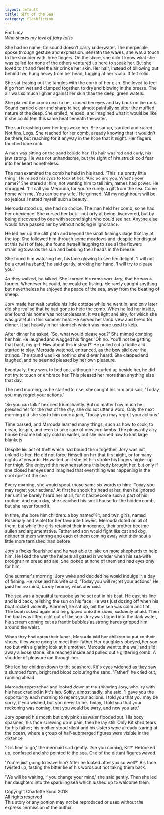 ```yaml
---
layout: default
title: Gift of the Sea
category: flashfiction
---
```


*For Lucy  
Who shares my love of fairy tales*

She had no name, for sound doesn't carry underwater. The merpeople spoke through gesture and expression. Beneath the waves, she was a touch to the shoulder with three fingers. On the shore, she didn't know what she was called for none of the others ventured up here to speak her. But she loved to sit and feel the air crinkle her skin. Her hair, instead of billowing out behind her, hung heavy from her head, tugging at her scalp. It felt solid.

She sat teasing out the tangles with the comb of her clan. She loved to feel it go from wet and clumped together, to dry and blowing in the breeze. The air was so much lighter against her skin than the deep, green waters.

She placed the comb next to her, closed her eyes and lay back on the rock. Sound carried clear and sharp to her, almost painfully so after the muffled nature of the deep. She smiled, relaxed, and imagined what it would be like if she could feel this same heat beneath the water.

The surf crashing over her legs woke her. She sat up, startled and stared. Not fins. Legs. She reached for her comb, already knowing that it wouldn't be there, but reaching for it anyway in the hope that it might. Her fingers touched bare rock.

A man was sitting on the sand beside her. His hair was red and curly, his jaw strong. He was not unhandsome, but the sight of him struck cold fear into her heart nonetheless.

The man examined the comb he held in his hand. 'This is a pretty little thing.' He raised his eyes to look at her. 'And so are you. What's your name?' She stared at him, not wanting him to tell him; names had power. He shrugged. 'I'll call you Merouda, for you're surely a gift from the sea. Come home with me. You can be my wife.' He grinned. 'All my neighbours will be so jealous I netted myself such a beauty.'

Merouda stood up; she had no choice. The man held her comb, so he had her obedience. She cursed her luck - not only at being discovered, but by being discovered by one with second sight who could see her. Anyone else would have passed her by without noticing in ignorance.

He led her up the cliff path and beyond the small fishing village that lay at the top. She followed him through some meadows and, despite her disgust at this twist of fate, she found herself laughing to see all the flowers straining towards the sun and bobbing their heads in the breeze.

She found him watching her, his face glowing to see her delight. 'I will not be a cruel husband,' he said gently, stroking her hand. 'I will try to please you.'

As they walked, he talked. She learned his name was Jory, that he was a farmer. Whenever he could, he would go fishing. He rarely caught anything but nevertheless he enjoyed the peace of the sea, away from the bleating of sheep.

Jory made her wait outside his little cottage while he went in, and only later did she realise that he had gone to hide the comb. When he led her inside, she found his home was not unpleasant. It was light and airy, for which she was grateful in this summer heat. He served her lamb stew and bread for dinner. It sat heavily in her stomach which was more used to kelp. 

After dinner he asked, 'So, what would please you?' She mimed combing her hair. He laughed and wagged his finger. 'Oh no. You'll not be getting that back, my girl. How about this instead?' He pulled out a fiddle and started to play. Merouda watched, entranced, as the bow slid over the strings. The sound was like nothing she'd ever heard. She clapped and laughed, and he seemed pleased by her own pleasure.

Eventually, they went to bed and, although he curled up beside her, he did not try to touch or embrace her. This pleased her more than anything else that day.

The next morning, as he started to rise, she caught his arm and said, 'Today you may regret your actions.'

'So you can talk!' he cried triumphantly. But no matter how much he pressed her for the rest of the day, she did not utter a word. Only the next morning did she say to him once again, 'Today you may regret your actions.'

Time passed, and Merouda learned many things, such as how to cook, to clean, to spin, and even to take care of newborn lambs. The pleasantly airy house became bitingly cold in winter, but she learned how to knit large blankets.

Despite his act of theft which had bound them together, Jory was not unkind to her. He did not force himself on her that first night, or for many nights afterwards. He waited until she let him stroke his fingers higher up her thigh. She enjoyed the new sensations this body brought her, but only if she closed her eyes and imagined that everything was happening in the cool quiet of the sea.

Every morning, she would speak those same six words to him: 'Today you may regret your actions.' At first he shook his head at her, then he ignored her until he barely heard her at all, for it had become such a part of his routine. And each day, she searched his small house for the hidden comb, but she never found it.

In time, she bore him children: a boy named Kit, and twin girls, named Rosemary and Violet for her favourite flowers. Merouda doted on all of them, but while the girls retained their innocence, their brother became sullen and argumentative. Father and son would fight like cat and dog, neither of them winning and each of them coming away with their soul a little more tarnished than before. 

Jory's flocks flourished and he was able to take on more shepherds to help him. He liked the way the helpers all gazed in wonder when his sea-wife brought him bread and ale. She looked at none of them and had eyes only for him.

One summer's morning, Jory woke and decided he would indulge in a day of fishing. He rose and his wife said, 'Today you will regret your actions.' He paid her no mind, barely hearing what she said.

The sea was a beautiful turquoise as he set out in his boat. He cast his line and laid back, relishing the sun on his face. He was just dozing off when his boat rocked violently. Alarmed, he sat up, but the sea was calm and flat. The boat rocked again and he gripped onto the sides, suddenly afraid. Then the boat was lifted right out of the sea. Jory was tipped into the dark water, his scream coming out as frantic bubbles as strong hands gripped him around the waist.

When they had eaten their lunch, Merouda told her children to put on their shoes; they were going to meet their father. Her daughters obeyed, her son too but with a glaring look at his mother. Merouda went to the wall and slid away a loose stone. She reached inside and pulled out a glittering comb. A shudder of pleasure ran through her.

She led her children down to the seashore. Kit's eyes widened as they saw a slumped form, bright red blood colouring the sand. 'Father!' he cried out, running ahead.

Merouda approached and looked down at the shivering Jory, who lay with his head cradled in Kit's lap. Softly, almost sadly, she said, 'I gave you the opportunity each morning to repent your actions. I told you that you may be sorry, if you wished, but you never to be. Today, I told you that your reckoning was coming, that you would be sorry, and now you are.'

Jory opened his mouth but only pink seawater flooded out. His body spasmed, his face screwing up in pain, then he lay still. Only Kit shed tears for his father; his mother stood silent and his sisters were already staring at the ocean, where a group of half-submerged figures were visible in the distance.

'It is time to go,' the mermaid said gently. 'Are you coming, Kit?' He looked up, confused and she pointed to the sea. One of the distant figures waved. 

'You're just going to leave him? After he looked after you so well?' His face twisted up, tasting the bitter lie of his words but not taking them back.

'We will be waiting, if you change your mind,' she said gently. Then she led her daughters into the sparkling sea which rushed up to welcome them.

<div class="text-right">
Copyright Charlotte Bond 2018<br>
All rights reserved<br>
This story or any portion may not be reproduced or used without the express permission of the author.
</div>